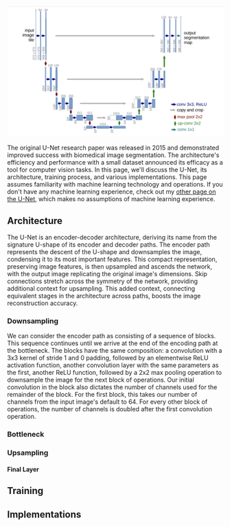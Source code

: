 ![A screenshot of the UNet architecture from its corresponding 2015 research paper](/UNet/Images/unet_architecture.png)

The original U-Net research paper was released in 2015 and demonstrated improved success with biomedical image segmentation. The architecture's efficiency and performance with a small dataset announced its efficacy as a tool for computer vision tasks. In this page, we'll discuss the U-Net, its architecture, training process, and various implementations. This page assumes familiarity with machine learning technology and operations. If you don't have any machine learning experience, check out my [other page on the U-Net](https://github.com/ejohansson13/concepts_explained/blob/main/UNet/UNet.md), which makes no assumptions of machine learning experience.

## Architecture

The U-Net is an encoder-decoder architecture, deriving its name from the signature U-shape of its encoder and decoder paths. The encoder path represents the descent of the U-shape and downsamples the image, condensing it to its most important features. This compact representation, preserving image features, is then upsampled and ascends the network, with the output image replicating the original image's dimensions. Skip connections stretch across the symmetry of the network, providing additional context for upsampling. This added context, connecting equivalent stages in the architecture across paths, boosts the image reconstruction accuracy.

### Downsampling

We can consider the encoder path as consisting of a sequence of blocks. This sequence continues until we arrive at the end of the encoding path at the bottleneck. The blocks have the same composition: a convolution with a 3x3 kernel of stride 1 and 0 padding, followed by an elementwise ReLU activation function, another convolution layer with the same parameters as the first, another ReLU function, followed by a 2x2 max pooling operation to downsample the image for the next block of operations. Our initial convolution in the block also dictates the number of channels used for the remainder of the block. For the first block, this takes our number of channels from the input image's default to 64. For every other block of operations, the number of channels is doubled after the first convolution operation.

### Bottleneck

### Upsampling

#### Final Layer

## Training

## Implementations
